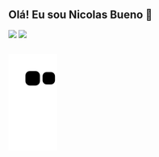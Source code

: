 ## Olá! Eu sou Nicolas Bueno 👋

 <div>
        <a href="https://github.com/Nicolas-Bueno"></a>
        <img height="170em" src="https://github-readme-stats.vercel.app/api?username=Nicolas-Bueno&show_icons=true&theme=tokyonight"/>
        <img height="140em" src="https://github-readme-stats.vercel.app/api/top-langs/?username=Nicolas-Bueno&layout=compact&langs_count-&theme=tokyonight"/>
 </div>
 
 ##
 
 ![Snake animation](https://github.com/Nicolas-Bueno/Nicolas-Bueno/blob/output/github-contribution-grid-snake.svg)
 


